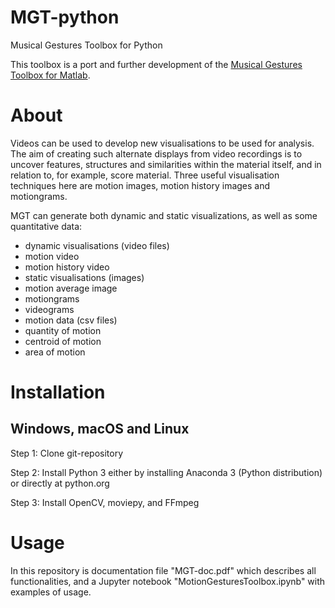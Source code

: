 # MGT-python
Musical Gestures Toolbox for Python

This toolbox is a port and further development of the [Musical Gestures Toolbox for Matlab](https://github.com/fourMs/MGT).

# About
Videos can be used to develop new visualisations to be used for analysis. The aim of creating such alternate displays from video recordings is to uncover features, structures and similarities within the material itself, and in relation to, for example, score material. Three useful visualisation techniques here are motion images, motion history images and motiongrams.

MGT can generate both dynamic and static visualizations, as well as some quantitative data:

- dynamic visualisations (video files)
- motion video
- motion history video
- static visualisations (images)
- motion average image
- motiongrams
- videograms
- motion data (csv files)
- quantity of motion
- centroid of motion
- area of motion

# Installation
## Windows, macOS and Linux
Step 1: Clone git-repository

Step 2: Install Python 3 either by installing Anaconda 3 (Python distribution) or directly at python.org

Step 3: Install OpenCV, moviepy, and FFmpeg
# Usage
In this repository is documentation file "MGT-doc.pdf" which describes all functionalities, and a Jupyter notebook "MotionGesturesToolbox.ipynb" with examples of usage. 
